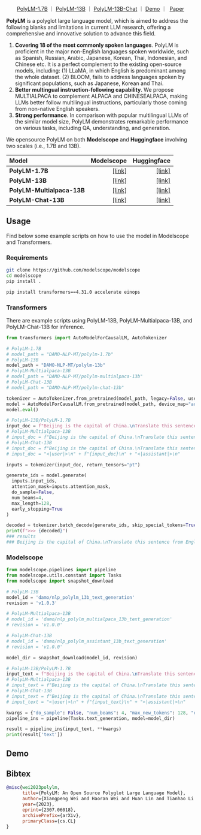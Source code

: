 <p align="center">
  <a href="https://huggingface.co/DAMO-NLP-MT/polylm-1.7b">PolyLM-1.7B<a> ｜ <a href="https://huggingface.co/DAMO-NLP-MT/polylm-13b">PolyLM-13B<a> ｜ <a href="https://huggingface.co/DAMO-NLP-MT/polylm-chat-13b">PolyLM-13B-Chat<a> ｜ <a href="https://modelscope.cn/studios/damo/demo-polylm-multialpaca-13b/summary">Demo</a> ｜ &nbsp<a href="https://arxiv.org/pdf/2307.06018.pdf">Paper</a>
</p>

**PolyLM** is a polyglot large language model, which is aimed to address the following blanks and limitations in current LLM research, offering a comprehensive and innovative solution to advance this field.

1. **Covering 18 of the most commonly spoken languages**. PolyLM is proficient in the major non-English languages spoken worldwide, such as Spanish, Russian, Arabic, Japanese, Korean, Thai, Indonesian, and Chinese etc. It is a perfect complement to the existing open-source models, including: (1) LLaMA, in which English is predominant among the whole dataset. (2) BLOOM, fails to address languages spoken by significant populations, such as Japanese, Korean and Thai.
2. **Better multingual instruction-following capability**. We propose MULTIALPACA to complement ALPACA and CHINESEALPACA, making LLMs better follow multilingual instructions, particularly those coming from non-native English speakers.
3. **Strong performance**. In comparison with popular multilingual LLMs of the similar model size, PolyLM demonstrates remarkable performance on various tasks, including QA, understanding, and generation.

We opensource PolyLM on both **Modelscope** and **Huggingface** involving two scales (i.e., 1.7B and 13B).

| Model             | Modelscope                                                                                                   | Huggingface                                                                    | 
| :-------------------------- | -----------------------------------------------------------------------------------------------------------: | -----------------------------------------------------------------------------: |
| **PolyLM-1.7B**             | <a href="https://modelscope.cn/models/damo/nlp_polylm_1b7_text_generation/summary">[link]<a>                 | <a href="https://huggingface.co/DAMO-NLP-MT/polylm-1.7b">[link]<a>             |
| **PolyLM-13B**              | <a href="https://modelscope.cn/models/damo/nlp_polylm_13b_text_generation/summary">[link]<a>                 | <a href="https://huggingface.co/DAMO-NLP-MT/polylm-13b">[link]<a>              | 
| **PolyLM-Multialpaca-13B**  | <a href="https://modelscope.cn/models/damo/nlp_polylm_multialpaca_13b_text_generation/summary">[link]<a>     | <a href="https://huggingface.co/DAMO-NLP-MT/polylm-multialpaca-13b">[link]<a>  |
| **PolyLM-Chat-13B**         | <a href="https://www.modelscope.cn/models/damo/nlp_polylm_assistant_13b_text_generation/summary">[link]<a>   | <a href="https://huggingface.co/DAMO-NLP-MT/polylm-chat-13b">[link]<a>         |

## Usage

Find below some example scripts on how to use the model in Modelscope and Transformers.

### Requirements

```bash
git clone https://github.com/modelscope/modelscope
cd modelscope
pip install .
```

```bash
pip install transformers==4.31.0 accelerate einops
```

### Transformers
There are example scripts using PolyLM-13B, PolyLM-Multialpaca-13B, and PolyLM-Chat-13B for inference.

```python
from transformers import AutoModelForCausalLM, AutoTokenizer

# PolyLM-1.7B
# model_path = "DAMO-NLP-MT/polylm-1.7b"
# PolyLM-13B
model_path = "DAMO-NLP-MT/polylm-13b"
# PolyLM-Multialpaca-13B
# model_path = "DAMO-NLP-MT/polylm-multialpaca-13b"
# PolyLM-Chat-13B
# model_path = "DAMO-NLP-MT/polylm-chat-13b"

tokenizer = AutoTokenizer.from_pretrained(model_path, legacy=False, use_fast=False)
model = AutoModelForCausalLM.from_pretrained(model_path, device_map="auto")
model.eval()

# PolyLM-13B/PolyLM-1.7B
input_doc = f"Beijing is the capital of China.\nTranslate this sentence from English to Chinese."
# PolyLM-Multialpaca-13B
# input_doc = f"Beijing is the capital of China.\nTranslate this sentence from English to Chinese.\n\n"
# PolyLM-Chat-13B
# input_doc = f"Beijing is the capital of China.\nTranslate this sentence from English to Chinese."
# input_doc = "<|user|>\n" + f"{input_doc}\n" + "<|assistant|>\n"

inputs = tokenizer(input_doc, return_tensors="pt")

generate_ids = model.generate(
  inputs.input_ids,
  attention_mask=inputs.attention_mask,
  do_sample=False,
  num_beams=4,
  max_length=128,
  early_stopping=True
)

decoded = tokenizer.batch_decode(generate_ids, skip_special_tokens=True, clean_up_tokenization_spaces=False)[0]
print(f">>> {decoded}")
### results
### Beijing is the capital of China.\nTranslate this sentence from English to Chinese.\\n北京是中华人民共和国的首都。\n ...
```

### Modelscope
```python
from modelscope.pipelines import pipeline
from modelscope.utils.constant import Tasks
from modelscope import snapshot_download

# PolyLM-13B
model_id = 'damo/nlp_polylm_13b_text_generation'
revision = 'v1.0.3'

# PolyLM-Multialpaca-13B
# model_id = 'damo/nlp_polylm_multialpaca_13b_text_generation'
# revision = 'v1.0.0'

# PolyLM-Chat-13B
# model_id = 'damo/nlp_polylm_assistant_13b_text_generation'
# revision = 'v1.0.0'

model_dir = snapshot_download(model_id, revision)

# PolyLM-13B/PolyLM-1.7B
input_text = f"Beijing is the capital of China.\nTranslate this sentence from English to Chinese."
# PolyLM-Multialpaca-13B
# input_text = f"Beijing is the capital of China.\nTranslate this sentence from English to Chinese.\n\n"
# PolyLM-Chat-13B
# input_text = f"Beijing is the capital of China.\nTranslate this sentence from English to Chinese."
# input_text = "<|user|>\n" + f"{input_text}\n" + "<|assistant|>\n"

kwargs = {"do_sample": False, "num_beams": 4, "max_new_tokens": 128, "early_stopping": True, "eos_token_id": 2}
pipeline_ins = pipeline(Tasks.text_generation, model=model_dir)

result = pipeline_ins(input_text, **kwargs)
print(result['text'])
```

## Demo

## Bibtex
``` bibtex
@misc{wei2023polylm,
      title={PolyLM: An Open Source Polyglot Large Language Model}, 
      author={Xiangpeng Wei and Haoran Wei and Huan Lin and Tianhao Li and Pei Zhang and Xingzhang Ren and Mei Li and Yu Wan and Zhiwei Cao and Binbin Xie and Tianxiang Hu and Shangjie Li and Binyuan Hui and Bowen Yu and Dayiheng Liu and Baosong Yang and Fei Huang and Jun Xie},
      year={2023},
      eprint={2307.06018},
      archivePrefix={arXiv},
      primaryClass={cs.CL}
}
```
